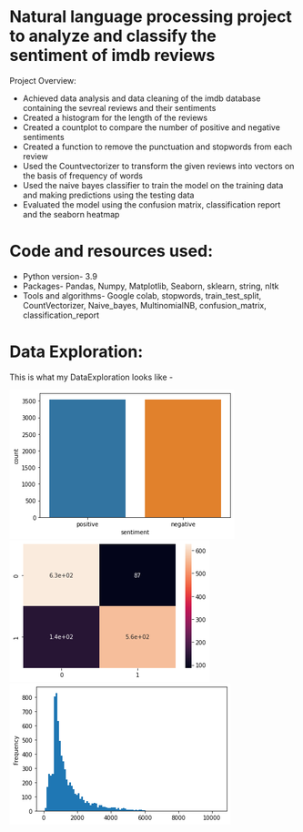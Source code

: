 # Natural language processing project to analyze and classify the sentiment of imdb reviews
Project Overview:
<ul>
<li> Achieved data analysis and data cleaning of the imdb database containing the sevreal reviews and their sentiments </li>
  <li> Created a histogram for the length of the reviews </li>
  <li> Created a countplot to compare the number of positive and negative sentiments </li>
  <li> Created a function to remove the punctuation and stopwords from each review </li>
  <li> Used the Countvectorizer to transform the given reviews into vectors on the basis of frequency of words </li> 
<li> Used the naive bayes classifier to train the model on the training data and making predictions using the testing data </li>
<li> Evaluated the model using the confusion matrix, classification report and the seaborn heatmap </li>
</ul>

# Code and resources used:
<ul>
  <li>Python version- 3.9</li>
  <li>Packages- Pandas, Numpy, Matplotlib, Seaborn, sklearn, string, nltk</li>
  <li> Tools and algorithms- Google colab, stopwords, train_test_split, CountVectorizer, Naive_bayes, MultinomialNB, confusion_matrix, classification_report </li> 
</ul>

# Data Exploration:
This is what my DataExploration looks like -

![newplot](https://github.com/anquabkhan/Imdb_sentiment_analysis/blob/main/images/imdb_countplot.png)
![newplot (1)](https://github.com/anquabkhan/Imdb_sentiment_analysis/blob/main/images/imdb_heatmap.png)
![newplot (1)](https://github.com/anquabkhan/Imdb_sentiment_analysis/blob/main/images/imdb_histogram.png)



